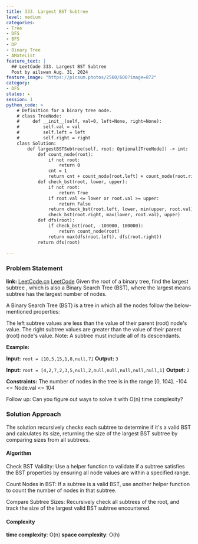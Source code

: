 ```yaml
---
title: 333. Largest BST Subtree
level: medium
categories:
- Tree
- DFS
- BFS
- DP
- Binary Tree
- AMateList
feature_text: |
  ## LeetCode 333. Largest BST Subtree
  Post by ailswan Aug. 31, 2024
feature_image: "https://picsum.photos/2560/600?image=872"
category:
- DFS
status: ★
session: 1
python_code: >
    # Definition for a binary tree node.
    # class TreeNode:
    #     def __init__(self, val=0, left=None, right=None):
    #         self.val = val
    #         self.left = left
    #         self.right = right
    class Solution:
        def largestBSTSubtree(self, root: Optional[TreeNode]) -> int:
            def count_node(root):
                if not root:
                    return 0
                cnt = 1
                return cnt + count_node(root.left) + count_node(root.right)
            def check_bst(root, lower, upper):
                if not root:
                    return True
                if root.val <= lower or root.val >= upper:
                    return False
                return check_bst(root.left, lower, min(upper, root.val)) and \
                check_bst(root.right, max(lower, root.val), upper)
            def dfs(root):
                if check_bst(root, -100000, 100000):
                    return count_node(root)
                return max(dfs(root.left), dfs(root.right))
            return dfs(root)
            
---
```


### Problem Statement
**link:**
[LeetCode.cn](https://leetcode.cn/problems/largest-bst-subtree/)
[LeetCode](https://leetcode.com/problems/largest-bst-subtree/)
Given the root of a binary tree, find the largest 
subtree
, which is also a Binary Search Tree (BST), where the largest means subtree has the largest number of nodes.

A Binary Search Tree (BST) is a tree in which all the nodes follow the below-mentioned properties:

The left subtree values are less than the value of their parent (root) node's value.
The right subtree values are greater than the value of their parent (root) node's value.
Note: A subtree must include all of its descendants.


**Example:**

**Input:** `root = [10,5,15,1,8,null,7]`
**Output:** `3`

**Input:** `root = [4,2,7,2,3,5,null,2,null,null,null,null,null,1]`
**Output:** `2`

**Constraints:**
The number of nodes in the tree is in the range [0, 104].
-104 <= Node.val <= 104
 

Follow up: Can you figure out ways to solve it with O(n) time complexity?

### Solution Approach
The solution recursively checks each subtree to determine if it's a valid BST and calculates its size, returning the size of the largest BST subtree by comparing sizes from all subtrees.

#### Algorithm
Check BST Validity: Use a helper function to validate if a subtree satisfies the BST properties by ensuring all node values are within a specified range.

Count Nodes in BST: If a subtree is a valid BST, use another helper function to count the number of nodes in that subtree.

Compare Subtree Sizes: Recursively check all subtrees of the root, and track the size of the largest valid BST subtree encountered.

#### Complexity
 **time complexity**: O(n)
 **space complexity**: O(h)